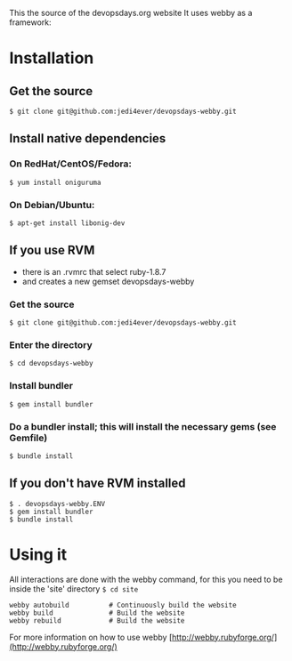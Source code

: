 This the source of the devopsdays.org website
It uses webby as a framework:

# Installation
## Get the source
`$ git clone git@github.com:jedi4ever/devopsdays-webby.git`

## Install native dependencies

### On RedHat/CentOS/Fedora:
`$ yum install oniguruma`

### On Debian/Ubuntu:
`$ apt-get install libonig-dev`

## If you use RVM

- there is an .rvmrc that select ruby-1.8.7
- and creates a new gemset devopsdays-webby

### Get the source

`$ git clone git@github.com:jedi4ever/devopsdays-webby.git`

### Enter the directory

`$ cd devopsdays-webby`

### Install bundler

`$ gem install bundler`

### Do a bundler install; this will install the necessary gems (see Gemfile)

`$ bundle install`

## If you don't have RVM installed

    $ . devopsdays-webby.ENV
    $ gem install bundler
    $ bundle install

# Using it
All interactions are done with the webby command, for this you need to be inside the 'site' directory
`$ cd site`


    webby autobuild          # Continuously build the website
    webby build              # Build the website
    webby rebuild            # Build the website

For more information on how to use webby
[http://webby.rubyforge.org/](http://webby.rubyforge.org/)